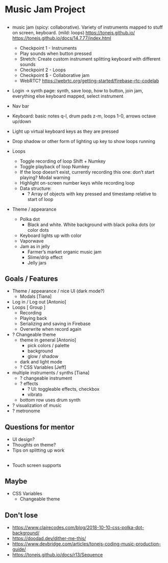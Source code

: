# Music Jam Project

##
- music jam (spicy: collaborative). Variety of instruments mapped to stuff on screen, keyboard. (mild: loops) https://tonejs.github.io/ https://tonejs.github.io/docs/14.7.77/index.html
  - Checkpoint 1 - Instruments
  - Play sounds when button pressed
  - Stretch: Create custom instrument splitting keyboard with different sounds
  - Checkpoint 2 - Loops
  - Checkpoint $ - Collaborative jam
  - WebRTC? https://webrtc.org/getting-started/firebase-rtc-codelab 

- Login -> synth page: synth, save loop, how to button, join jam, everything else keyboard mapped, select instrument
- Nav bar

- Keyboard: basic notes q-l, drum pads z-m, loops 1-0, arrows octave up/down
- Light up virtual keyboard keys as they are pressed
- Drop shadow or other form of lighting up key to show loops running
- Loops
  - Toggle recording of loop Shift + Numkey
  - Toggle playback of loop Numkey
  - If the loop doesn’t exist, currently recording this one: don’t start playing? Modal warning
  - Highlight on-screen number keys while recording loop
  - Data structure:
    - ? Array of objects with key pressed and timestamp relative to start of loop
- Theme / appearance
  - Polka dot
    - Black and white. White background with black polka dots (or color dots
  - Keyboard lights up with color
  - Vaporwave
  - Jam as in jelly
    - Farmer’s market organic music jam
    - Slime/drip effect
    - Jelly jars

## Goals / Features
- Theme / appearance / nice UI (dark mode?)
  - Modals [Tiana]
- Log in / Log out [Antonio]
- Loops [ Group ]
  - Recording
  - Playing back
  - Serializing and saving in Firebase
  - Overwrite when record again
- ? Changeable theme
  - theme in general [Antonio]
    - pick colors / palette
    - background
    - glow / shadow
  - dark and light mode
  - ? CSS Variables [Jeff]
- multiple instruments / synths [Tiana]
  - ? changeable instrument
  - ? effects
    - ? UI: toggleable effects, checkbox
    - vibrato
  - bottom row uses drum synth
- ? visualization of music
- ? metronome

## Questions for mentor
- UI design?
- Thoughts on theme?
- Tips on splitting up work

## 
- Touch screen supports

## Maybe
- CSS Variables
  - Changeable theme

## Don't lose
- https://www.clairecodes.com/blog/2018-10-10-css-polka-dot-background/
- https://doodad.dev/dither-me-this/
- https://www.devbridge.com/articles/tonejs-coding-music-production-guide/
- https://tonejs.github.io/docs/r13/Sequence 